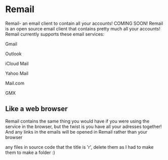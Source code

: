 # Remail
Remail- an email client to contain all your accounts!
COMING SOON!
Remail is an open source email client that contains pretty much all your accounts!
Remail currently supports these email services:

Gmail

Outlook

iCloud Mail

Yahoo Mail

Mail.com

GMX



## Like a web browser
Remail contains the same thing you would have if you were using the service in the browser, but the twist is you have all your adresses together!
And any links in the emails will be opened in Remail rather than your browser



any files in source code that the title is 'r', delete them as I had to make them to make a folder :)
